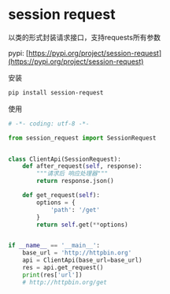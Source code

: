 # session request

以类的形式封装请求接口，支持requests所有参数

pypi: [https://pypi.org/project/session-request](https://pypi.org/project/session-request)


安装
```bash
pip install session-request
```

使用
```python
# -*- coding: utf-8 -*-

from session_request import SessionRequest


class ClientApi(SessionRequest):
    def after_request(self, response):
        """请求后 响应处理器"""
        return response.json()

    def get_request(self):
        options = {
            'path': '/get'
        }
        return self.get(**options)


if __name__ == '__main__':
    base_url = 'http://httpbin.org'
    api = ClientApi(base_url=base_url)
    res = api.get_request()
    print(res['url'])
    # http://httpbin.org/get

```
